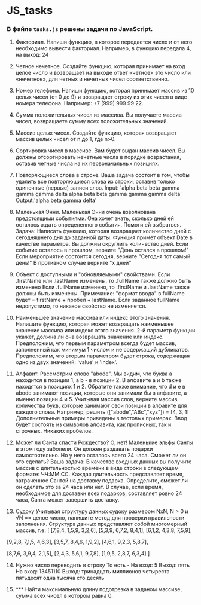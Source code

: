 # JS_tasks

### В файле `tasks.js` решены задачи по JavaScript. 



1. Факториал. 
Напиши функцию, в которое передается число и от него необходимо 
вывести факториал.
Например, в функцию передала 4, на выход: 24

2. Четное нечетное.
Создайте функцию, которая принимает на вход целое число и возвращает 
на выходе ответ «четное» это число или «нечетное», для четных и 
нечетных чисел соответственно.

3. Номер телефона.
Напиши функцию, которая принимает массив из 10 целых чисел (от 0 до 9) и 
возвращает строку из этих чисел в виде номера телефона. 
Например: +7 (999) 999 99 22.

4. Сумма положительных чисел из массива.
Вы получаете массив чисел, возвращаете сумму всех положительных значений. 

5. Массив целых чисел.
Создайте функцию, которая возвращает массив целых чисел от n до 1, где n>0. 

6. Сортировка чисел в массиве.
Вам будет выдан массив чисел. Вы должны отсортировать нечетные числа 
в порядке возрастания, оставив четные числа на их первоначальных позициях. 

7. Повторяющиеся слова в строке.
Ваша задача состоит в том, чтобы удалить все повторяющиеся слова из строки, 
оставив только одиночные (первые) записи слов.
Input: 'alpha beta beta gamma gamma gamma delta alpha beta beta 
gamma gamma gamma delta'
Output:'alpha beta gamma delta'

8. Маленькая Энни.
Маленькая Энни очень взволнована предстоящими событиями. 
Она хочет знать, сколько дней ей осталось ждать определенного события. Помоги ей выбраться.
Задача: Написать функцию, которая возвращает количество дней с сегодняшнего дня до заданной даты. 
Функция примет объект Date в качестве параметра. Вы должны округлить количество дней.
Если событие осталось в прошлом, верните "День остался в прошлом!"
Если мероприятие состоится сегодня, верните "Сегодня тот самый день!"
В противном случае верните "x дней"

9. Объект с доступными и "обновляемыми" свойствами.
Если .firstName или .lastName изменены, то .fullName также должно быть изменено
Если .fullName изменено, то .firstName и .lastName также должны быть изменены.
Примечание: 
"формат ввода" в fullName будет = firstName + пробел + lastName. 
Если заданное fullName недопустимо, то никакое свойство не изменяется.

10. Наименьшее значение массива или индекс этого значения.
Напишите функцию, которая может возвращать наименьшее значение массива или индекс этого значения. 
2-й параметр функции укажет, должна ли она возвращать значение или индекс.
Предположим, что первым параметром всегда будет массив, заполненный 
как минимум 1 числом и не содержащий дубликатов. Предположим, что вторым параметром 
будет строка, содержащая одно из двух значений: 'value' и 'index'.

11. Алфавит.
Рассмотрим слово "abode". Мы видим, что буква a находится в позиции 1, а b - в позиции 2. 
В алфавите a и b также находятся в позициях 1 и 2. Обратите также внимание, 
что d и e в abode занимают позиции, которые они занимали бы в алфавите, а именно позиции 4 и 5.
Учитывая массив слов, верните массив количества букв, которые занимают свои позиции в алфавите 
для каждого слова. Например, решить (["abode","ABc","xyz"]) = [4, 3, 1]
Дополнительные примеры приведены в тестовых примерах.
Ввод будет состоять из символов алфавита, как прописных, так и строчных. Никаких пробелов.

12. Может ли Санта спасти Рождество?
О, нет! Маленькие эльфы Санты в этом году заболели. Он должен раздавать подарки самостоятельно.
Но у него осталось всего 24 часа. Сможет ли он это сделать?
Ваша задача:
В качестве входных данных вы получите массив с длительностью времени в виде строки 
в следующем формате: ЧЧ:ММ:СС. Каждая длительность представляет время, затраченное Сантой 
на доставку подарка. Определите, сможет ли он сделать это за 24 часа или нет. В случае, 
если время, необходимое для доставки всех подарков, составляет ровно 24 часа, 
Санта может завершить доставку.

13. Cудоку
Учитывая структуру данных судоку размером NxN, N > 0 и √N == целое число, 
напишите метод для проверки правильности заполнения.
Структура данных представляет собой многомерный массив, т.е:
[
  [7,8,4,  1,5,9,  3,2,6],
  [5,3,9,  6,7,2,  8,4,1],
  [6,1,2,  4,3,8,  7,5,9],
  
  [9,2,8,  7,1,5,  4,6,3],
  [3,5,7,  8,4,6,  1,9,2],
  [4,6,1,  9,2,3,  5,8,7],
  
  [8,7,6,  3,9,4,  2,1,5],
  [2,4,3,  5,6,1,  9,7,8],
  [1,9,5,  2,8,7,  6,3,4]
]

14. Нужно число переводить в строку
То есть -
На вход: 5 
Выход: пять
На вход: 13451110 
Выход: тринадцать миллионов четыреста пятьдесят одна тысяча сто десять

15. *** Найти максимальную длину подотрезка в заданом массиве, сумма всех чисел в котором равна 0.
